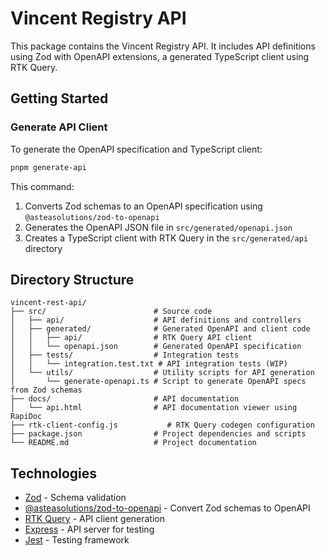 # Vincent Registry API

This package contains the Vincent Registry API. It includes API definitions using Zod with OpenAPI extensions, a generated TypeScript client using RTK Query.

## Getting Started

### Generate API Client

To generate the OpenAPI specification and TypeScript client:

```bash
pnpm generate-api
```

This command:
1. Converts Zod schemas to an OpenAPI specification using `@asteasolutions/zod-to-openapi`
2. Generates the OpenAPI JSON file in `src/generated/openapi.json`
3. Creates a TypeScript client with RTK Query in the `src/generated/api` directory

## Directory Structure

```
vincent-rest-api/
├── src/                        # Source code
│   ├── api/                    # API definitions and controllers
│   ├── generated/              # Generated OpenAPI and client code
│   │   ├── api/                # RTK Query API client
│   │   └── openapi.json        # Generated OpenAPI specification
│   ├── tests/                  # Integration tests
│   │   └── integration.test.txt # API integration tests (WIP)
│   └── utils/                  # Utility scripts for API generation
│       └── generate-openapi.ts # Script to generate OpenAPI specs from Zod schemas
├── docs/                       # API documentation
│   └── api.html                # API documentation viewer using RapiDoc
├── rtk-client-config.js           # RTK Query codegen configuration
├── package.json                # Project dependencies and scripts
└── README.md                   # Project documentation
```

## Technologies

- [Zod](https://github.com/colinhacks/zod) - Schema validation
- [@asteasolutions/zod-to-openapi](https://github.com/asteasolutions/zod-to-openapi) - Convert Zod schemas to OpenAPI
- [RTK Query](https://redux-toolkit.js.org/rtk-query/overview) - API client generation
- [Express](https://expressjs.com/) - API server for testing
- [Jest](https://jestjs.io/) - Testing framework 
